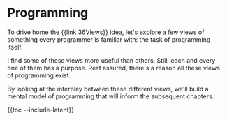 # Programming

To drive home the {{link 36Views}} idea, let's explore a few views of something every programmer is familiar with: the task of programming itself.

I find some of these views more useful than others. Still, each and every one of them has a purpose. Rest assured, there's a reason all these views of programming exist.

By looking at the interplay between these different views, we'll build a mental model of programming that will inform the subsequent chapters.

{{toc --include-latent}}